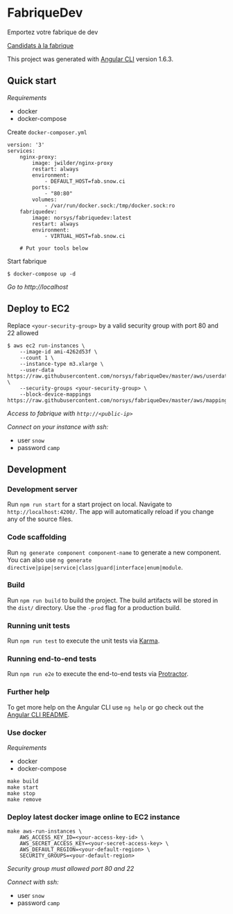 # FabriqueDev
Emportez votre fabrique de dev

[Candidats à la fabrique](./src/assets/docs/Candidats.md)

This project was generated with [Angular CLI](https://github.com/angular/angular-cli) version 1.6.3.

## Quick start

*Requirements*

- docker
- docker-compose

Create `docker-composer.yml`
```
version: '3'
services:
    nginx-proxy:
        image: jwilder/nginx-proxy
        restart: always
        environment:
            - DEFAULT_HOST=fab.snow.ci
        ports:
            - "80:80"
        volumes:
            - /var/run/docker.sock:/tmp/docker.sock:ro
    fabriquedev:
        image: norsys/fabriquedev:latest
        restart: always
        environment:
            - VIRTUAL_HOST=fab.snow.ci
            
    # Put your tools below
```

Start fabrique

```
$ docker-compose up -d
```

*Go to http://localhost*

## Deploy to EC2

Replace `<your-security-group>` by a valid security group with port 80 and 22 allowed

```
$ aws ec2 run-instances \
    --image-id ami-4262d53f \
    --count 1 \
    --instance-type m3.xlarge \
    --user-data https://raw.githubusercontent.com/norsys/fabriqueDev/master/aws/userdata.yml \
    --security-groups <your-security-group> \
    --block-device-mappings https://raw.githubusercontent.com/norsys/fabriqueDev/master/aws/mapping.json
```

*Access to fabrique with `http://<public-ip>`*

*Connect on your instance with ssh:*
- user `snow`
- password `camp`

## Development

### Development server

Run `npm run start` for a start project on local. Navigate to `http://localhost:4200/`. The app will automatically reload if you change any of the source files.

### Code scaffolding

Run `ng generate component component-name` to generate a new component. You can also use `ng generate directive|pipe|service|class|guard|interface|enum|module`.

### Build

Run `npm run build` to build the project. The build artifacts will be stored in the `dist/` directory. Use the `-prod` flag for a production build.

### Running unit tests

Run `npm run test` to execute the unit tests via [Karma](https://karma-runner.github.io).

### Running end-to-end tests

Run `npm run e2e` to execute the end-to-end tests via [Protractor](http://www.protractortest.org/).

### Further help

To get more help on the Angular CLI use `ng help` or go check out the [Angular CLI README](https://github.com/angular/angular-cli/blob/master/README.md).

### Use docker

*Requirements*

- docker
- docker-compose


```
make build
make start
make stop
make remove
```

### Deploy latest docker image online to EC2 instance

```
make aws-run-instances \
    AWS_ACCESS_KEY_ID=<your-access-key-id> \
    AWS_SECRET_ACCESS_KEY=<your-secret-access-key> \
    AWS_DEFAULT_REGION=<your-default-region> \
    SECURITY_GROUPS=<your-default-region>
```

*Security group must allowed port 80 and 22*

*Connect with ssh:*
- user `snow`
- password `camp`